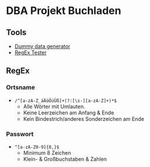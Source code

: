 # DBA Projekt Buchladen

## Tools
* [Dummy data generator](https://migano.de/testdaten.php)
* [RegEx Tester](https://regex101.com/)

## RegEx
### Ortsname
* `/^[a-zA-Z_äÄöÖüÜß]+(?:[\s-][a-zA-Z]+)*$`
  * Alle Wörter mit Umlauten.
  * Keine Leerzeichen am Anfang & Ende
  * Kein Bindestrich/anderes Sonderzeichen am Ende

### Passwort
* `^[a-zA-Z0-9]{8,}$`
  * Minimum 8 Zeichen
  * Klein- & Großbuchstaben & Zahlen

